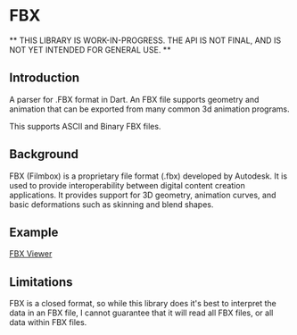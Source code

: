 # FBX #

** THIS LIBRARY IS WORK-IN-PROGRESS. THE API IS NOT FINAL, AND IS NOT YET 
INTENDED FOR GENERAL USE. ** 

## Introduction ##

A parser for .FBX format in Dart.  An FBX file supports geometry and animation
that can be exported from many common 3d animation programs. 

This supports ASCII and Binary FBX files. 

## Background ##

FBX (Filmbox) is a proprietary file format (.fbx) developed by Autodesk. 
It is used to provide interoperability between digital content creation 
applications. It provides support for 3D geometry, animation curves, and basic deformations such as skinning and blend shapes.

## Example ##

[FBX Viewer](http://brendan-duncan.github.io/dart_fbx/fbx_viewer.html)

## Limitations ##

FBX is a closed format, so while this library does it's best to interpret the
data in an FBX file, I cannot guarantee that it will read all FBX files, or
all data within FBX files.


